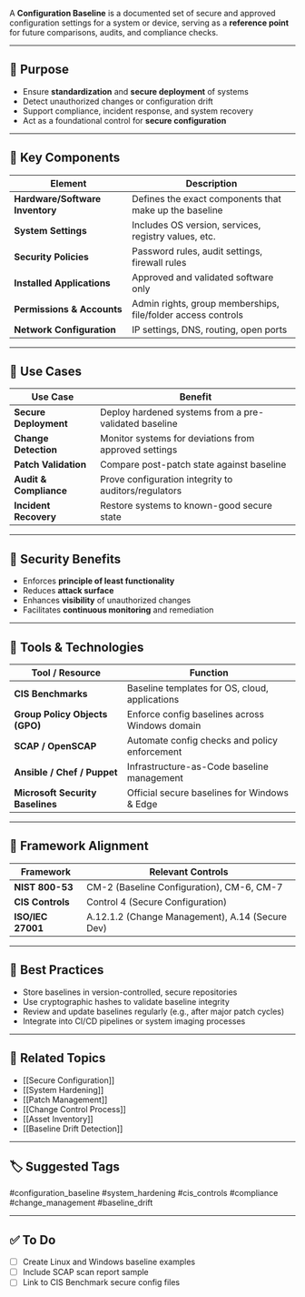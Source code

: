 A **Configuration Baseline** is a documented set of secure and approved configuration settings for a system or device, serving as a **reference point** for future comparisons, audits, and compliance checks.

---

## 🎯 Purpose

- Ensure **standardization** and **secure deployment** of systems
- Detect unauthorized changes or configuration drift
- Support compliance, incident response, and system recovery
- Act as a foundational control for **secure configuration**

---

## 🧱 Key Components

| Element                     | Description                                                  |
|-----------------------------|--------------------------------------------------------------|
| **Hardware/Software Inventory** | Defines the exact components that make up the baseline      |
| **System Settings**          | Includes OS version, services, registry values, etc.         |
| **Security Policies**        | Password rules, audit settings, firewall rules               |
| **Installed Applications**   | Approved and validated software only                         |
| **Permissions & Accounts**   | Admin rights, group memberships, file/folder access controls |
| **Network Configuration**    | IP settings, DNS, routing, open ports                        |

---

## 🔧 Use Cases

| Use Case                          | Benefit                                                 |
|-----------------------------------|----------------------------------------------------------|
| **Secure Deployment**              | Deploy hardened systems from a pre-validated baseline   |
| **Change Detection**               | Monitor systems for deviations from approved settings   |
| **Patch Validation**               | Compare post-patch state against baseline               |
| **Audit & Compliance**             | Prove configuration integrity to auditors/regulators    |
| **Incident Recovery**              | Restore systems to known-good secure state              |

---

## 🔐 Security Benefits

- Enforces **principle of least functionality**
- Reduces **attack surface**
- Enhances **visibility** of unauthorized changes
- Facilitates **continuous monitoring** and remediation

---

## 🧰 Tools & Technologies

| Tool / Resource           | Function                                         |
|---------------------------|--------------------------------------------------|
| **CIS Benchmarks**         | Baseline templates for OS, cloud, applications  |
| **Group Policy Objects (GPO)** | Enforce config baselines across Windows domain |
| **SCAP / OpenSCAP**        | Automate config checks and policy enforcement   |
| **Ansible / Chef / Puppet**| Infrastructure-as-Code baseline management      |
| **Microsoft Security Baselines** | Official secure baselines for Windows & Edge |

---

## 🧭 Framework Alignment

| Framework        | Relevant Controls                                 |
|------------------|----------------------------------------------------|
| **NIST 800-53**   | CM-2 (Baseline Configuration), CM-6, CM-7          |
| **CIS Controls**  | Control 4 (Secure Configuration)                   |
| **ISO/IEC 27001** | A.12.1.2 (Change Management), A.14 (Secure Dev)    |

---

## 📌 Best Practices

- Store baselines in version-controlled, secure repositories
- Use cryptographic hashes to validate baseline integrity
- Review and update baselines regularly (e.g., after major patch cycles)
- Integrate into CI/CD pipelines or system imaging processes

---

## 🔗 Related Topics

- [[Secure Configuration]]
- [[System Hardening]]
- [[Patch Management]]
- [[Change Control Process]]
- [[Asset Inventory]]
- [[Baseline Drift Detection]]

---

## 🏷 Suggested Tags

#configuration_baseline #system_hardening #cis_controls #compliance #change_management #baseline_drift

---

## ✅ To Do

- [ ] Create Linux and Windows baseline examples
- [ ] Include SCAP scan report sample
- [ ] Link to CIS Benchmark secure config files
